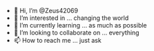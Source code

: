 - 👋 Hi, I’m @Zeus42069
- 👀 I’m interested in ... changing the world
- 🌱 I’m currently learning ... as much as possible
- 💞️ I’m looking to collaborate on ... everything
- 📫 How to reach me ... just ask

<!---
Zeus42069/Zeus42069 is a ✨ special ✨ repository because its `README.md` (this file) appears on your GitHub profile.
You can click the Preview link to take a look at your changes.
--->
